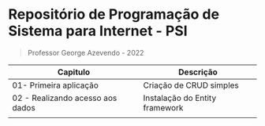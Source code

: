 # Repositório de **Programação de Sistema para Internet - PSI**
> Professor George Azevendo - 2022

| Capitulo                       |         Descrição                 |
|--------------------------------|-----------------------------------|
|01- Primeira aplicação          |    Criação de CRUD simples        |
|02 - Realizando acesso aos dados|    Instalação do Entity framework |
|                                |                                   |
